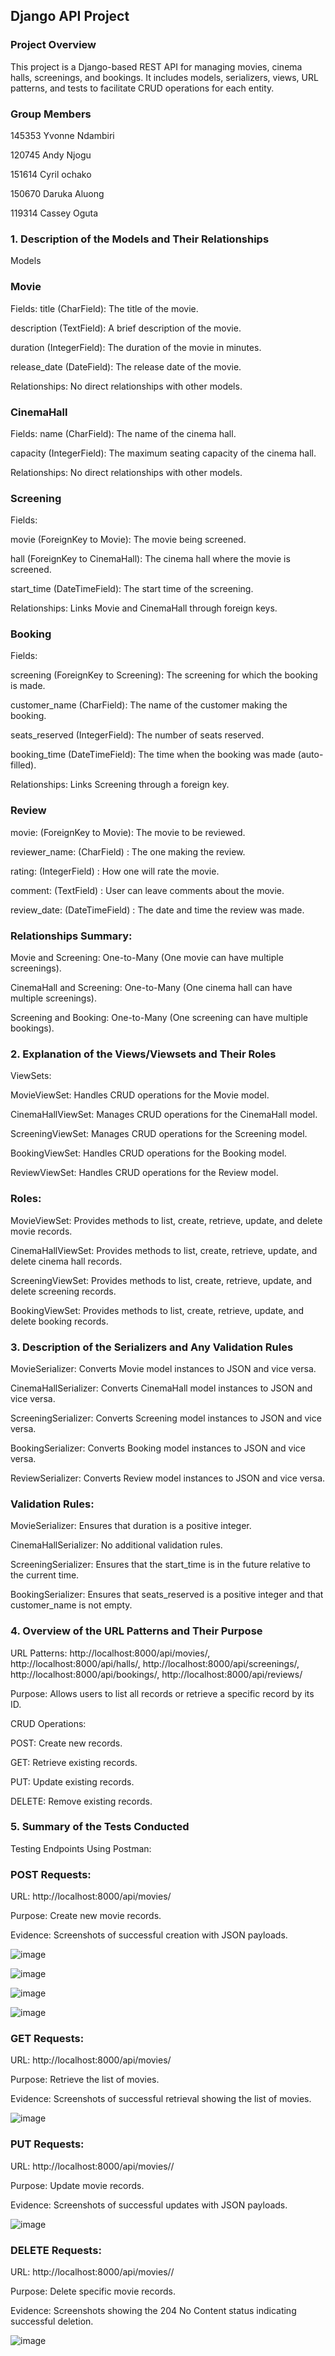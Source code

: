 ## Django API Project
### Project Overview
This project is a Django-based REST API for managing movies, cinema halls, screenings, and bookings. It includes models, serializers, views, URL patterns, and tests to facilitate CRUD operations for each entity.

### Group Members
145353 Yvonne Ndambiri

120745 Andy Njogu

151614 Cyril ochako

150670 Daruka Aluong

119314 Cassey Oguta


### 1. Description of the Models and Their Relationships
Models

### Movie

Fields:
title (CharField): The title of the movie.

description (TextField): A brief description of the movie.

duration (IntegerField): The duration of the movie in minutes.

release_date (DateField): The release date of the movie.

Relationships: No direct relationships with other models.

### CinemaHall

Fields:
name (CharField): The name of the cinema hall.

capacity (IntegerField): The maximum seating capacity of the cinema hall.

Relationships: No direct relationships with other models.

### Screening

Fields:

movie (ForeignKey to Movie): The movie being screened.

hall (ForeignKey to CinemaHall): The cinema hall where the movie is screened.

start_time (DateTimeField): The start time of the screening.

Relationships: Links Movie and CinemaHall through foreign keys.

### Booking

Fields:

screening (ForeignKey to Screening): The screening for which the booking is made.

customer_name (CharField): The name of the customer making the booking.

seats_reserved (IntegerField): The number of seats reserved.

booking_time (DateTimeField): The time when the booking was made (auto-filled).

Relationships: Links Screening through a foreign key.

### Review
movie: (ForeignKey to Movie): The movie to be reviewed.

reviewer_name: (CharField) : The one making the review.

rating: (IntegerField) : How one will rate the movie.

comment: (TextField) : User can leave comments about the movie. 

review_date: (DateTimeField) : The date and time the review was made.


### Relationships Summary:

Movie and Screening: One-to-Many (One movie can have multiple screenings).

CinemaHall and Screening: One-to-Many (One cinema hall can have multiple screenings).

Screening and Booking: One-to-Many (One screening can have multiple bookings).

### 2. Explanation of the Views/Viewsets and Their Roles
ViewSets:

MovieViewSet: Handles CRUD operations for the Movie model.

CinemaHallViewSet: Manages CRUD operations for the CinemaHall model.

ScreeningViewSet: Manages CRUD operations for the Screening model.

BookingViewSet: Handles CRUD operations for the Booking model.

ReviewViewSet: Handles CRUD operations for the Review model.

### Roles:

MovieViewSet: Provides methods to list, create, retrieve, update, and delete movie records.

CinemaHallViewSet: Provides methods to list, create, retrieve, update, and delete cinema hall records.

ScreeningViewSet: Provides methods to list, create, retrieve, update, and delete screening records.

BookingViewSet: Provides methods to list, create, retrieve, update, and delete booking records.

### 3. Description of the Serializers and Any Validation Rules

MovieSerializer: Converts Movie model instances to JSON and vice versa.

CinemaHallSerializer: Converts CinemaHall model instances to JSON and vice versa.

ScreeningSerializer: Converts Screening model instances to JSON and vice versa.

BookingSerializer: Converts Booking model instances to JSON and vice versa.

ReviewSerializer: Converts Review model instances to JSON and vice versa. 

### Validation Rules:

MovieSerializer: Ensures that duration is a positive integer.

CinemaHallSerializer: No additional validation rules.

ScreeningSerializer: Ensures that the start_time is in the future relative to the current time.

BookingSerializer: Ensures that seats_reserved is a positive integer and that customer_name is not empty.

### 4. Overview of the URL Patterns and Their Purpose

URL Patterns: http://localhost:8000/api/movies/, http://localhost:8000/api/halls/, http://localhost:8000/api/screenings/, http://localhost:8000/api/bookings/, http://localhost:8000/api/reviews/

Purpose: Allows users to list all records or retrieve a specific record by its ID.

CRUD Operations:

POST: Create new records.

GET: Retrieve existing records.

PUT: Update existing records.

DELETE: Remove existing records.


### 5. Summary of the Tests Conducted

Testing Endpoints Using Postman:

### POST Requests:

URL: http://localhost:8000/api/movies/

Purpose: Create new movie records.

Evidence: Screenshots of successful creation with JSON payloads.

![image](https://github.com/user-attachments/assets/29a02356-a08a-4fcc-ab32-bf6b2f155978)

![image](https://github.com/user-attachments/assets/49ef1e39-e260-4ee0-916b-daef9cf624b8)

![image](https://github.com/user-attachments/assets/d6092cc6-ea32-4806-b7d8-10f49cd93217)

![image](https://github.com/user-attachments/assets/831d12a2-0b10-4043-951e-aeae69cb69c6)


### GET Requests:

URL: http://localhost:8000/api/movies/

Purpose: Retrieve the list of movies.

Evidence: Screenshots of successful retrieval showing the list of movies.

![image](https://github.com/user-attachments/assets/7790c81a-b3b7-4998-b0f0-a9fe9ccc31ef)


### PUT Requests:

URL: http://localhost:8000/api/movies/<id>/

Purpose: Update movie records.

Evidence: Screenshots of successful updates with JSON payloads.

![image](https://github.com/user-attachments/assets/e248dd61-3b91-491d-9ccb-a860545dd0f5)



### DELETE Requests:

URL: http://localhost:8000/api/movies/<id>/

Purpose: Delete specific movie records.

Evidence: Screenshots showing the 204 No Content status indicating successful deletion.


![image](https://github.com/user-attachments/assets/5cc6942a-5770-4336-a462-733480ecaec3)

